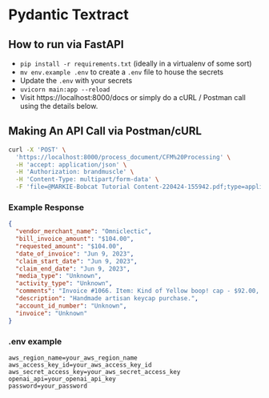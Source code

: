 # Pydantic Textract



## How to run via FastAPI

* `pip install -r requirements.txt` (ideally in a virtualenv of some sort)
* `mv env.example .env` to create a `.env` file to house the secrets 
* Update the `.env` with your secrets
* `uvicorn main:app --reload`
* Visit https://localhost:8000/docs or simply do a cURL / Postman call using the details below.

## Making An API Call via Postman/cURL

```sh
curl -X 'POST' \
  'https://localhost:8000/process_document/CFM%20Processing' \
  -H 'accept: application/json' \
  -H 'Authorization: brandmuscle' \
  -H 'Content-Type: multipart/form-data' \
  -F 'file=@MARKIE-Bobcat Tutorial Content-220424-155942.pdf;type=application/pdf'
```

### Example Response

```json
{
  "vendor_merchant_name": "Omniclectic",
  "bill_invoice_amount": "$104.00",
  "requested_amount": "$104.00",
  "date_of_invoice": "Jun 9, 2023",
  "claim_start_date": "Jun 9, 2023",
  "claim_end_date": "Jun 9, 2023",
  "media_type": "Unknown",
  "activity_type": "Unknown",
  "comments": "Invoice #1066. Item: Kind of Yellow boop! cap - $92.00, handmade artisan keycap. Shipping: $12.00. Total: $104.00. Seller note: While I try to uphold a high standard for quality control, sometimes flaws slip through. If you find your cap to be damaged or unacceptable in any way, please don't hesitate to reach out at comniclectic@gmail.com. Thanks so much for your support!",
  "description": "Handmade artisan keycap purchase.",
  "account_id_number": "Unknown",
  "invoice": "Unknown"
}
```

### .env example

```
aws_region_name=your_aws_region_name
aws_access_key_id=your_aws_access_key_id
aws_secret_access_key=your_aws_secret_access_key
openai_api=your_openai_api_key
password=your_password
```
